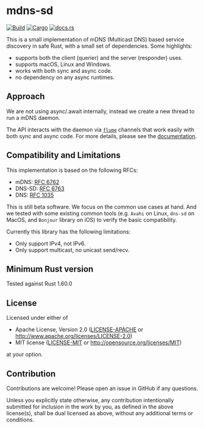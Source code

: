 # mdns-sd

[![Build](https://github.com/keepsimple1/mdns-sd/actions/workflows/build.yml/badge.svg)](https://github.com/keepsimple1/mdns-sd/actions)
[![Cargo](https://img.shields.io/crates/v/mdns-sd.svg)](https://crates.io/crates/mdns-sd)
[![docs.rs](https://img.shields.io/docsrs/mdns-sd)](https://docs.rs/mdns-sd/latest/mdns_sd/)

This is a small implementation of mDNS (Multicast DNS) based service discovery in safe Rust, with a small set of dependencies. Some highlights:

- supports both the client (querier) and the server (responder) uses.
- supports macOS, Linux and Windows.
- works with both sync and async code.
- no dependency on any async runtimes.

## Approach

We are not using async/.await internally, instead we create a new thread to run a mDNS daemon.

The API interacts with the daemon via [`flume`](https://crates.io/crates/flume) channels that work easily with both sync and async code. For more details, please see the [documentation](https://docs.rs/mdns-sd).

## Compatibility and Limitations

This implementation is based on the following RFCs:
- mDNS:   [RFC 6762](https://tools.ietf.org/html/rfc6762)
- DNS-SD: [RFC 6763](https://tools.ietf.org/html/rfc6763)
- DNS:    [RFC 1035](https://tools.ietf.org/html/rfc1035)

This is still beta software. We focus on the common use cases at hand. And we tested with some existing common tools (e.g. `Avahi` on Linux, `dns-sd` on MacOS, and `Bonjour` library on iOS) to verify the basic compatibility.

Currently this library has the following limitations:
- Only support IPv4, not IPv6.
- Only support multicast, no unicast send/recv.

## Minimum Rust version

Tested against Rust 1.60.0

## License

Licensed under either of

 * Apache License, Version 2.0 ([LICENSE-APACHE](LICENSE-APACHE) or http://www.apache.org/licenses/LICENSE-2.0)
 * MIT license ([LICENSE-MIT](LICENSE-MIT) or http://opensource.org/licenses/MIT)

at your option.

## Contribution

Contributions are welcome! Please open an issue in GitHub if any questions.

Unless you explicitly state otherwise, any contribution intentionally submitted
for inclusion in the work by you, as defined in the above license(s), shall be
dual licensed as above, without any additional terms or conditions.
